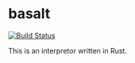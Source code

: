 # basalt
[![Build Status](https://travis-ci.com/chansuke/basalt.svg?branch=develop)](https://travis-ci.com/chansuke/basalt)

This is an interpretor written in Rust.
